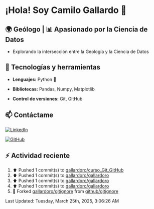 # ¡Hola! Soy Camilo Gallardo 👋

## 🌍 Geólogo | 📊 Apasionado por la Ciencia de Datos

- Explorando la intersección entre la Geología y la Ciencia de Datos

## 🚀 Tecnologías y herramientas  

- **Lenguajes:** Python 🐍 

- **Bibliotecas:** Pandas, Numpy, Matplotlib 

- **Control de versiones:** Git, GitHub  

## 📫 Contáctame  

[![LinkedIn](https://img.shields.io/badge/LinkedIn-Perfil-blue?logo=linkedin)](www.linkedin.com/in/luis-camilo-gallardo-rojas-8b61332a7)  

[![GitHub](https://img.shields.io/badge/GitHub-Perfil-black?logo=github)](https://github.com/gallardoro)  


## :zap: Actividad reciente
<!--RECENT_ACTIVITY:start-->
1. ⬆️ Pushed 1 commit(s) to [gallardoro/curso_Git_GitHub](https://github.com/gallardoro/curso_Git_GitHub)<br>
2. ⬆️ Pushed 1 commit(s) to [gallardoro/gallardoro](https://github.com/gallardoro/gallardoro)<br>
3. ⬆️ Pushed 1 commit(s) to [gallardoro/gallardoro](https://github.com/gallardoro/gallardoro)<br>
4. ⬆️ Pushed 1 commit(s) to [gallardoro/gallardoro](https://github.com/gallardoro/gallardoro)<br>
5. 🔱 Forked [gallardoro/gitignore](https://github.com/gallardoro/gitignore) from [github/gitignore](https://github.com/github/gitignore)<br>
<!--RECENT_ACTIVITY:end-->
<!--RECENT_ACTIVITY:last_update-->
Last Updated: Tuesday, March 25th, 2025, 3:06:26 AM
<!--RECENT_ACTIVITY:last_update_end-->
